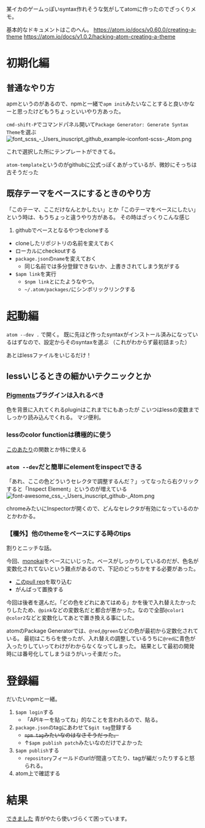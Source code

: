 
某イカのゲームっぽいsyntax作れそうな気がしてatomに作ったのでざっくりメモ。

基本的なドキュメントはこのへん。
https://atom.io/docs/v0.60.0/creating-a-theme
https://atom.io/docs/v1.0.2/hacking-atom-creating-a-theme

# 初期化編

## 普通なやり方
apmというのがあるので、npmと一緒で`apm init`みたいなことすると良いかなーと思ったけどもうちょっといいやり方あった。

`cmd-shift-P`でコマンドパネル開いて`Package Generator: Generate Syntax Theme`を選ぶ
![font_scss_-__Users_inuscript_github_example-iconfont-scss_-_Atom.png](https://qiita-image-store.s3.amazonaws.com/0/7307/893bdacf-7a73-74f1-62ea-93bcc9668f3c.png "font_scss_-__Users_inuscript_github_example-iconfont-scss_-_Atom.png")

これで選択した所にテンプレートができてる。

`atom-template`というのがgithubに公式っぽくあがっているが、微妙にそっちは古そうだった

## 既存テーマをベースにするときのやり方
「このテーマ、ここだけなんとかしたい」とか「このテーマをベースにしたい」
という時は、もうちょっと違うやり方がある。
その時はざっくりこんな感じ

1. githubでベースとなるやつをcloneする
- cloneしたリポジトリの名前を変えておく
- ローカルにcheckoutする
- `package.json`の`name`を変えておく
	- 同じ名前では多分登録できないか、上書きされてしまう気がする
- `$apm link`を実行
	- `$npm link`とにたようなやつ。
	- `~/.atom/packages/`にシンボリックリンクする

# 起動編
`atom --dev .` で開く。
既に先ほど作ったsyntaxがインストール済みになっているはずなので、設定からそのsyntaxを選ぶ
（これがわからず最初詰まった）

あとはlessファイルをいじるだけ！

## lessいじるときの細かいテクニックとか
### [Pigments](https://atom.io/packages/pigments)プラグインは入れるべき
色を背景に入れてくれるpluginはこれまでにもあったが
こいつはlessの変数までしっかり読み込んでくれる。
マジ便利。

### lessのcolor functionは積極的に使う
[このあたり](http://lesscss.org/functions/#color-operations)の関数とか特に使える

### `atom --dev`だと簡単にelementをinspectできる
「あれ、ここの色どういうセレクタで調整するんだ？」ってなったら右クリックすると「Inspect Element」というのが増えている
![font-awesome_css_-__Users_inuscript_github_-_Atom.png](https://qiita-image-store.s3.amazonaws.com/0/7307/ad729e2a-81ea-5a5d-36a6-b16b6a1b2367.png "font-awesome_css_-__Users_inuscript_github_-_Atom.png")

chromeみたいにInspectorが開くので、どんなセレクタが有効になっているのかとかわかる。

### 【欄外】他のthemeをベースにする時のtips
割りとニッチな話。

今回、[monokai](https://github.com/kevinsawicki/monokai)をベースにいじった。ベースがしっかりしているのだが、色名が変数化されてないという難点があるので、下記のどっちかをする必要があった。

- [このpull req](https://github.com/kevinsawicki/monokai/pull/49/files)を取り込む
- がんばって置換する

今回は後者を選んだ。「どの色をどれにあてはめる」かを後で入れ替えたかったりしたため、`@pink`などの変数名だと都合が悪かった。なので全部`@color1` `@color2`などと変数化してあとで置き換える事にした。

atomのPackage Generatorでは、`@red`,`@green`などの色が最初から定数化されている。
最初はこちらを使ったが、入れ替えの調整しているうちに`@red`に青色が入ったりしていってわけがわからなくなってしまった。
結果として最初の開発時には番号化してしまうほうがいっそ楽だった。


# 登録編
だいたいnpmと一緒。

1. `$apm login`する
	- 「APIキーを貼ってね」的なことを言われるので、貼る。
2. `package.json`のtagにあわせて`$git tag`登録する
	- ~~`npm tag`みたいなのはなさそうだった。~~
	- ↑`$apm publish patch`みたいなのだけでよかった
3. `$apm publish`する
	- `repository`フィールドのurlが間違ってたり、tagが編だったりすると怒られる。
4. atom上で確認する

# 結果

[できました](https://atom.io/themes/ika-ink-syntax)
青がやたら使いづらくて困っています。

